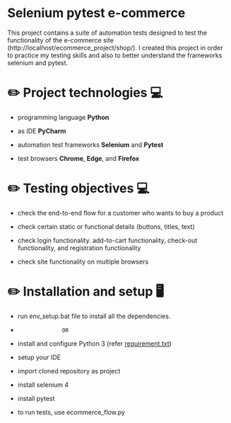 # Selenium pytest e-commerce 

This project contains a suite of automation tests designed to test the functionality of the e-commerce site (http://localhost/ecommerce_project/shop/). I created this project in order to practice my testing skills and also to better understand the frameworks selenium and pytest.

# ✏️ Project technologies 💻

- programming language **Python**
  
- as IDE **PyCharm**
  
- automation test frameworks **Selenium** and **Pytest**
  
- test browsers **Chrome**, **Edge**, and **Firefox**
  
  
# ✏️ Testing objectives 💻

- check the end-to-end flow for a customer who wants to buy a product
  
- check certain static or functional details (buttons, titles, text)
  
- check login functionality. add-to-cart functionality, check-out functionality, and registration functionality
  
- check site functionality on multiple browsers


# ✏️ Installation and setup 🖥️

- run env_setup.bat file to install all the dependencies.
- 
                    OR
  
- install and configure Python 3 (refer [requirement.txt](requirements.txt))

- setup your IDE

- import cloned repository as project

- install selenium 4

- install pytest

- to run tests, use ecommerce_flow.py




